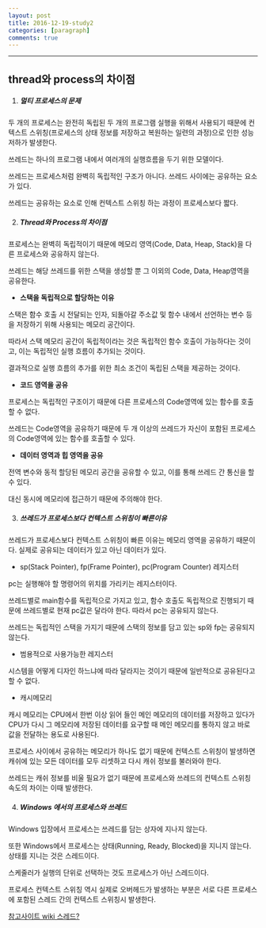 ```yaml
---
layout: post
title: 2016-12-19-study2
categories: [paragraph]
comments: true
---
```


---
## thread와 process의 차이점

1. ##### 멀티 프로세스의 문제

두 개의 프로세스는 완전히 독립된 두 개의 프로그램 실행을 위해서 사용되기 때문에 컨텍스트 스위칭(프로세스의 상태 정보를 저장하고 복원하는 일련의 과정)으로 인한 성능 저하가 발생한다.

쓰레드는 하나의 프로그램 내에서 여러개의 실행흐름을 두기 위한 모델이다.

쓰레드는 프로세스처럼 완벽히 독립적인 구조가 아니다. 쓰레드 사이에는 공유하는 요소가 있다.

쓰레드는 공유하는 요소로 인해 컨텍스트 스위칭 하는 과정이 프로세스보다 짧다.

2. ##### __Thread와 Process의 차이점__

프로세스는 완벽히 독립적이기 때문에 메모리 영역(Code, Data, Heap, Stack)을 다른 프로세스와 공유하지 않는다.

쓰레드는 해당 쓰레드를 위한 스택을 생성할 뿐 그 이외의 Code, Data, Heap영역을 공유한다.

- __스택을 독립적으로 할당하는 이유__

스택은 함수 호출 시 전달되는 인자, 되돌아갈 주소값 및 함수 내에서 선언하는 변수 등을 저장하기 위해 사용되는 메모리 공간이다.

따라서 스택 메모리 공간이 독립적이라는 것은 독립적인 함수 호출이 가능하다는 것이고, 이는 독립적인 실행 흐름이 추가되는 것이다.

결과적으로 실행 흐름의 추가를 위한 최소 조건이 독립된 스택을 제공하는 것이다.

- __코드 영역을 공유__

프로세스는 독립적인 구조이기 때문에 다른 프로세스의 Code영역에 있는 함수를 호출할 수 없다.

쓰레드는 Code영역을 공유하기 때문에 두 개 이상의 쓰레드가 자신이 포함된 프로세스의 Code영역에 있는 함수를 호출할 수 있다.

- __데이터 영역과 힙 영역을 공유__

전역 변수와 동적 할당된 메모리 공간을 공유할 수 있고, 이를 통해 쓰레드 간 통신을 할 수 있다.

대신 동시에 메모리에 접근하기 때문에 주의해야 한다.

3. ##### __쓰레드가 프로세스보다 컨텍스트 스위칭이 빠른이유__

쓰레드가 프로세스보다 컨텍스트 스위칭이 빠른 이유는 메모리 영역을 공유하기 때문이다. 실제로 공유되는 데이터가 있고 아닌 데이터가 있다.

- sp(Stack Pointer), fp(Frame Pointer), pc(Program Counter) 레지스터

pc는 실행해야 할 명령어의 위치를 가리키는 레지스터이다.

쓰레드별로 main함수를 독립적으로 가지고 있고, 함수 호출도 독립적으로 진행되기 때문에 쓰레드별로 현재 pc값은 달라야 한다. 따라서 pc는 공유되지 않는다.

쓰레드는 독립적인 스택을 가지기 때문에 스택의 정보를 담고 있는 sp와 fp는 공유되지 않는다.

-  범용적으로 사용가능한 레지스터

시스템을 어떻게 디자인 하느냐에 따라 달라지는 것이기 때문에 일반적으로 공유된다고 할 수 없다.

- 캐시메모리

캐시 메모리는 CPU에서 한번 이상 읽어 들인 메인 메모리의 데이터를 저장하고 있다가 CPU가 다시 그 메모리에 저장된 데이터를 요구할 때 메인 메모리를 통하지 않고 바로 값을 전달하는 용도로 사용된다.

프로세스 사이에서 공유하는 메모리가 하나도 없기 때문에 컨텍스트 스위칭이 발생하면 캐쉬에 있는 모든 데이터를 모두 리셋하고 다시 캐쉬 정보를 불러와야 한다.

쓰레드는 캐쉬 정보를 비울 필요가 없기 때문에 프로세스와 쓰레드의 컨텍스트 스위칭 속도의 차이는 이때 발생한다.

4. ##### __Windows 에서의 프로세스와 쓰레드__

Windows 입장에서 프로세스는 쓰레드를 담는 상자에 지나지 않는다.

또한 Windows에서 프로세스는 상태(Running, Ready, Blocked)을 지니지 않는다. 상태를 지니는 것은 스레드이다.

스케줄러가 실행의 단위로 선택하는 것도 프로세스가 아닌 스레드이다.

프로세스 컨텍스트 스위칭 역시 실제로 오버헤드가 발생하는 부분은 서로 다른 프로세스에 포함된 스레드 간의 컨텍스트 스위칭시 발생한다.

[참고사이트 wiki 스레드?](https://ko.wikipedia.org/wiki/%EC%8A%A4%EB%A0%88%EB%93%9C)
